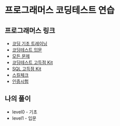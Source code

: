 # 프로그래머스 코딩테스트 연습


## 프로그래머스 링크

- [코딩 기초 트레이닝](https://school.programmers.co.kr/learn/challenges/training)
- [코딩테스트 입문](https://school.programmers.co.kr/learn/challenges/beginner)
- [모든 문제](https://school.programmers.co.kr/learn/challenges)
- [코딩테스트 고득점 Kit](https://school.programmers.co.kr/learn/challenges?tab=algorithm_practice_kit)
- [SQL 고득점 Kit](https://school.programmers.co.kr/learn/challenges?tab=sql_practice_kit)
- [스킬체크](https://school.programmers.co.kr/skill_checks)
- [인증시험](https://certi.programmers.co.kr/)

## 나의 풀이
- level0 - 기초
- level1 - 입문